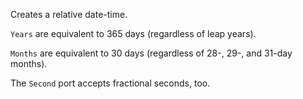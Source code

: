 Creates a relative date-time.

`Years` are equivalent to 365 days (regardless of leap years).

`Months` are equivalent to 30 days (regardless of 28-, 29-, and 31-day months).

The `Second` port accepts fractional seconds, too.
